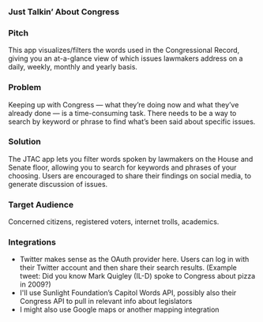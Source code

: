 ### Just Talkin’ About Congress

### Pitch
This app visualizes/filters the words used in the Congressional Record, giving you an at-a-glance view of which issues lawmakers address on a daily, weekly, monthly and yearly basis.

### Problem
Keeping up with Congress — what they’re doing now and what they’ve already done — is a time-consuming task. There needs to be a way to search  by keyword or phrase to find what’s been said about specific issues.

### Solution

The JTAC app lets you filter words spoken by lawmakers on the House and Senate floor, allowing you to search for keywords and phrases of your choosing. Users are encouraged to share their findings on social media, to generate discussion of issues.

### Target Audience
Concerned citizens, registered voters, internet trolls, academics.

### Integrations
* Twitter makes sense as the OAuth provider here. Users can log in with their Twitter account and then share their search results. (Example tweet: Did you know Mark Quigley (IL-D) spoke to Congress about pizza in 2009?)
* I'll use Sunlight Foundation’s Capitol Words API, possibly also their Congress API to pull in relevant info about legislators
* I might also use Google maps or another mapping integration
